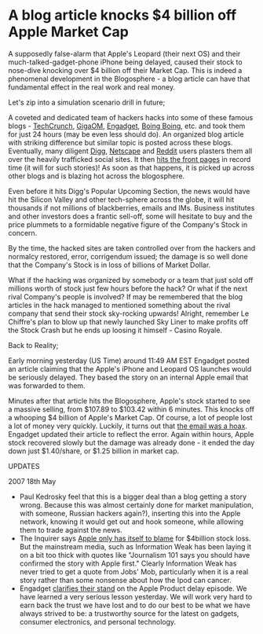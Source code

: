 # A blog article knocks $4 billion off Apple Market Cap

A supposedly false-alarm that Apple's Leopard (their next OS) and their much-talked-gadget-phone iPhone being delayed, caused their stock to nose-dive knocking over $4 billion off their Market Cap. This is indeed a phenomenal development in the Blogosphere - a blog article can have that fundamental effect in the real work and real money.

Let's zip into a simulation scenario drill in future;

A coveted and dedicated team of hackers hacks into some of these famous blogs - <a href="http://www.techcrunch.com/">TechCrunch</a>, <a href="http://www.gigaom.com/">GigaOM</a>, <a href="http://www.engadget.com/">Engadget</a>, <a href="http://boingboing.net/">Boing Boing</a>, etc. and took them for just 24 hours (may be even less should do). An organized blog article with striking difference but similar topic is posted across these blogs. Eventually, many diligent <a href="http://www.digg.com/">Digg</a>, <a href="http://www.netscape.com/">Netscape</a> and <a href="http://reddit.com/">Reddit</a> users plasters them all over the heavily trafficked social sites. It then <a href="http://digg.com/apple/Engadget_Knocks_4_billion_off_Apple_Market_Cap_on_Bogus_iPhone_email">hits the front pages</a> in record time (it will for such stories)! As soon as that happens, it is picked up across other blogs and is blazing hot across the blogosphere.

Even before it hits Digg's Popular Upcoming Section, the news would have hit the Silicon Valley and other tech-sphere across the globe, it will hit thousands if not millions of blackberries, emails and IMs. Business institutes and other investors does a frantic sell-off, some will hesitate to buy and the price plummets to a formidable negative figure of the Company's Stock in concern.

By the time, the hacked sites are taken controlled over from the hackers and normalcy restored, error, corrigendum issued; the damage is so well done that the Company's Stock is in loss of billions of Market Dollar.

What if the hacking was organized by somebody or a team that just sold off millions worth of stock just few hours before the hack? Or what if the next rival Company's people is involved? If may be remembered that the blog articles in the hack managed to mentioned something about the rival company that send their stock sky-rocking upwards! Alright, remember Le Chiffre's plan to blow up that newly launched Sky Liner to make profits off the Stock Crash but he ends up loosing it himself - Casino Royale.

Back to Reality;

Early morning yesterday (US Time) around 11:49 AM EST Engadget posted an article claiming that the Apple's iPhone and Leopard OS launches would be seriously delayed. They based the story on an internal Apple email that was forwarded to them.

Minutes after that article hits the Blogosphere, Apple's stock started to see a massive selling, from $107.89 to $103.42 within 6 minutes. This knocks off a whooping $4 billion of Apple's Market Cap. Of course, a lot of people lost a lot of money very quickly. Luckily, it turns out that <a href="http://www.engadget.com/2007/05/16/iphone-delayed-until-october-leopard-delayed-again-until-januar/">the email was a hoax</a>. Engadget updated their article to reflect the error. Again within hours, Apple stock recovered slowly but the damage was already done - it ended the day down just $1.40/share, or $1.25 billion in market cap.

UPDATES

2007 18th May

- Paul Kedrosky feel that this is a bigger deal than a blog getting a story wrong. Because this was almost certainly done for market manipulation, with someone, Russian hackers again?), inserting this into the Apple network, knowing it would get out and hook someone, while allowing them to trade against the news.
- The Inquirer says <a href="http://www.theinquirer.net/default.aspx?article=39688">Apple only has itself to blame</a> for $4billion stock loss. But the mainstream media, such as Information Weak has been laying it on a bit too thick with quotes like "Journalism 101 says you should have confirmed the story with Apple first." Clearly Information Weak has never tried to get a quote from Jobs' Mob, particularly when it is a real story rather than some nonsense about how the Ipod can cancer.
- Engadget <a href="http://www.engadget.com/2007/05/17/regarding-yesterdays-apple-news/">clarifies their stand</a> on the Apple Product delay episode. We have learned a very serious lesson yesterday. We will work very hard to earn back the trust we have lost and to do our best to be what we have always strived to be: a trustworthy source for the latest on gadgets, consumer electronics, and personal technology.
